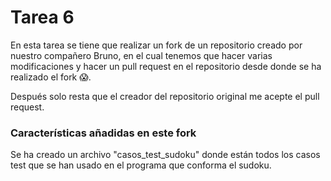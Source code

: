 # Tarea 6

En esta tarea se tiene que realizar un fork de un repositorio creado por nuestro compañero Bruno, en el cual tenemos que hacer varias modificaciones y hacer un pull request en el repositorio desde donde se ha realizado el fork 😱.

Después solo resta que el creador del repositorio original me acepte el pull request.

### Características añadidas en este fork

Se ha creado un archivo "casos_test_sudoku" donde están todos los casos test que se han usado en el programa que conforma el sudoku.
